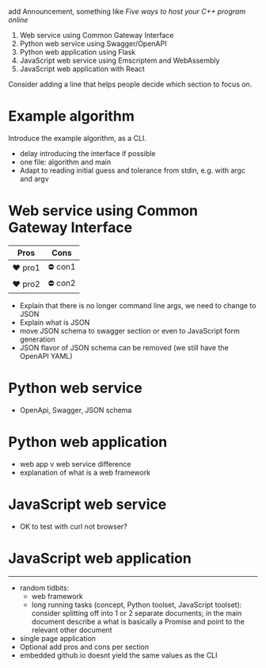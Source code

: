 add Announcement, something like _Five ways to host your C++ program online_

1. Web service using Common Gateway Interface
1. Python web service using Swagger/OpenAPI
1. Python web application using Flask
1. JavaScript web service using Emscriptem and WebAssembly
1. JavaScript web application with React

Consider adding a line that helps people decide which section to focus on.

# Example algorithm

Introduce the example algorithm, as a CLI.
- delay introducing the interface if possible
- one file: algorithm and main
- Adapt to reading initial guess and tolerance from stdin, e.g. with argc and argv

# Web service using Common Gateway Interface

| Pros | Cons |
| --- | --- |
| :heart: pro1 | :no_entry: con1 |
| :heart: pro2 | :no_entry: con2 |

- Explain that there is no longer command line args, we need to change to JSON
- Explain what is JSON
- move JSON schema to swagger section or even to JavaScript form generation
- JSON flavor of JSON schema can be removed (we still have the OpenAPI YAML)

# Python web service

- OpenApi, Swagger, JSON schema

# Python web application

- web app v web service difference
- explanation of what is a web framework


# JavaScript web service

- OK to test with curl not browser?

# JavaScript web application


---

- random tidbits:
    - web framework
    - long running tasks (concept, Python toolset, JavaScript toolset): consider splitting off into 1 or 2 separate documents; in the main document describe a what is basically a Promise and point to the relevant other document
- single page application
- Optional add pros and cons per section
- embedded github.io doesnt yield the same values as the CLI
